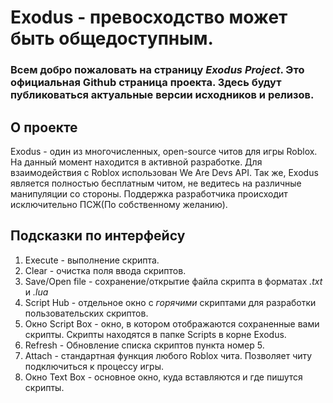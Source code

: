 # **Exodus** - превосходство может быть общедоступным.
### Всем добро пожаловать на страницу ***Exodus Project***. Это официальная Github страница проекта. Здесь будут публиковаться актуальные версии исходников и релизов.
## О проекте
Exodus - один из многочисленных, open-source читов для игры Roblox. На данный момент находится в активной разработке. Для взаимодействия с Roblox использован We Are Devs API. Так же, Exodus является полностью бесплатным читом, не ведитесь на различные манипуляции со стороны. Поддержка разработчика происходит исключительно ПСЖ(По собственному желанию).

## Подсказки по интерфейсу
 1. Execute - выполнение скрипта.
 2. Clear - очистка поля ввода скриптов.
 3. Save/Open file - сохранение/открытие файла скрипта в форматах *.txt* и *.lua*
 4. Script Hub - отдельное окно с *горячими* скриптами для разработки пользовательских скриптов.
 5. Окно Script Box - окно, в котором отображаются сохраненные вами скрипты. Скрипты находятся в папке Scripts в корне Exodus.
 6. Refresh - Обновление списка скриптов пункта номер 5.
 7. Attach - стандартная функция любого Roblox чита. Позволяет читу подключиться к процессу игры.
 8. Окно Text Box - основное окно, куда вставляются и где пишутся скрипты.
